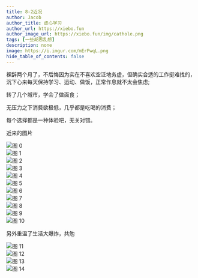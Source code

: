 ```yaml
---
title: 8-2近况
author: Jacob
author_title: 虚心学习
author_url: https://xiebo.fun
author_image_url: https://xiebo.fun/img/cathole.png
tags: [一些胡思乱想]
description: none
image: https://i.imgur.com/mErPwqL.png
hide_table_of_contents: false
---
```


裸辞两个月了，不后悔因为实在不喜欢空泛地务虚，但确实合适的工作挺难找的，沉下心来每天保持学习、运动、做饭，正常作息就不太会焦虑;

转了几个城市，学会了做面食；

无压力之下消费欲极低，几乎都是吃喝的消费；

每个选择都是一种体验吧，无关对错。

近来的图片

![图 0](/img/4c6793d7bf8fd99359ed54208fe6eab9068017581b2cb3a4546c81cf0821e6f0.png)  
![图 1](/img/a234369a691222b8543921de823f881f463ca1d9b3714f7720a037e431aa74f5.png)  
![图 2](/img/59182595e14a695acc79e170afad14fc6a05216e8b3032ea1bb323b40122690e.png)  
![图 3](/img/a34af6ce1b143103e2033bc3391110636256a620b3629c608979174bbdc337b7.png)  
![图 4](/img/e38da78cfea67963693e64684f8d44c545c6a1e057e8eee55001b9866e84b11c.png)  
![图 5](/img/d215df6caa3008e9099b30efd2a2d6bce277527036f35fc624e17d3c76531bd4.png)  
![图 6](/img/3ced792c89d559a6fa812643caf27015cc505405957ef6bd064a4c8065df09da.png)  
![图 7](/img/87cc1b6196bd6be1e399d01ce5e6b7fa7bd148d85b9006fed49ca583bb671efb.png)  
![图 8](/img/2c3846e3b78a1fbbec5364b3014b4edcb45b3d210fed8f8bc949b292dd1bcdfa.png)  
![图 9](/img/efde1154c779e48784951dbf388bdfc34681ef07241204ae59a3eba4ed9108ea.png)  
![图 10](/img/38be1838f52cb1c3f8a5d1a56feea70feb6074198ea842a3f3a06b39aae54fd6.png)  

另外重温了生活大爆炸，共勉

![图 11](/img/428e4dfb01a8876a691d73414c211067f1580cae7881466f18c9ec483b9809b3.png)  
![图 12](/img/19787e921696015855f5dbe82afd3431f11a575ea73237406226255c74f19efd.png)  
![图 13](/img/e141cba115ef638636c077286e22c232894e38d04d0db921514c8f68346231ff.png)  
![图 14](/img/4907ecc6bb4fd37c60ea27018bc6de200309f6608e842cc9bea626db0aba7119.png)  
